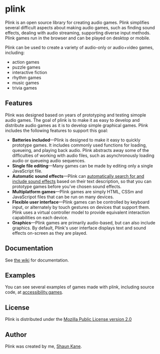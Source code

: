 # plink
Plink is an open source library for creating audio games. Plink simplifies several difficult aspects about making audio games, such as finding sound effects, dealing with audio streaming, supporting diverse input methods. Plink games run in the browser and can be played on desktop or mobile.

Plink can be used to create a variety of audio-only or audio+video games, including:

- action games
- puzzle games
- interactive fiction
- rhythm games
- music games
- trivia games

## Features
Plink was designed based on years of prototyping and testing simople audio games. The goal of plink is to make it as easy to develop and distribute audio games as it is to develop simple graphical games. Plink includes the following features to support this goal:

- **Batteries included**—Plink is designed to make it easy to quickly prototype games. It includes commonly used functions for loading, queueing, and playing back audio. Plink abstracts away some of the difficulties of working with audio files, such as asynchronously loading audio or queueing audio sequences.
- **Single file editing**—Many games can be made by editing only a single JavaScript file.
- **Automatic sound effects**—Plink can [automatically search for and include sound effects](https://github.com/shaunkane/plink/wiki/Library-Features#loading-sound-effects-from-freesound) based on their text description, so that you can prototype games before you've chosen sound effects.
- **Multiplatform games**—Plink games are simply HTML, CSSm and JavaScripot files that can be run on many devices.
- **Flexible user interface**—Plink games can be controlled by keyboard input, or alternately by touch gestures on devices that support them. Plink uses a virtual controller model to provide equivalent interaction capabilities on each device.
- **Graphics**—Plink games are primarily audio-based, but can also include graphics. By default, Plink's user interface displays text and sound effects on-screen as they are played.

## Documentation
See [the wiki](https://github.com/shaunkane/plink/wiki) for documentation.

## Examples
You can see several examples of games made with plink, including source code, at [accessibility.games](accessibility.games/plink).

## License
Plink is distributed under the [Mozilla Public License version 2.0](https://github.com/shaunkane/plink/blob/main/LICENSE)

## Author
Plink was created by me, [Shaun Kane](https://shaunkane.com).
